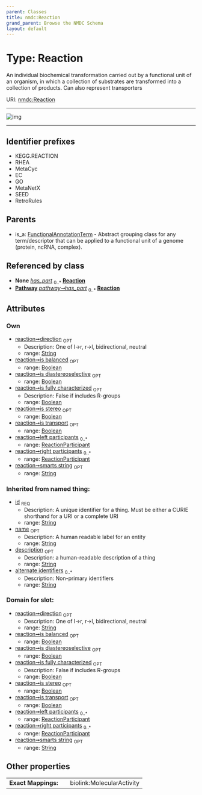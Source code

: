 ```yaml
---
parent: Classes
title: nmdc:Reaction
grand_parent: Browse the NMDC Schema
layout: default
---
```


# Type: Reaction


An individual biochemical transformation carried out by a functional unit of an organism, in which a collection of substrates are transformed into a collection of products. Can also represent transporters

URI: [nmdc:Reaction](https://microbiomedata/meta/Reaction)


---

![img](http://yuml.me/diagram/nofunky;dir:TB/class/[ReactionParticipant],[ReactionParticipant]%3Cright%20participants%200..%2A-++[Reaction%7Cdirection:string%20%3F;smarts_string:string%20%3F;is_diastereoselective:boolean%20%3F;is_stereo:boolean%20%3F;is_balanced:boolean%20%3F;is_transport:boolean%20%3F;is_fully_characterized:boolean%20%3F;id(i):string;name(i):string%20%3F;description(i):string%20%3F;alternate_identifiers(i):string%20%2A],[ReactionParticipant]%3Cleft%20participants%200..%2A-++[Reaction],[Pathway]-%20has_part%200..%2A%3E[Reaction],[FunctionalAnnotationTerm]%5E-[Reaction],[Pathway],[FunctionalAnnotationTerm])

---


## Identifier prefixes

 * KEGG.REACTION
 * RHEA
 * MetaCyc
 * EC
 * GO
 * MetaNetX
 * SEED
 * RetroRules

## Parents

 *  is_a: [FunctionalAnnotationTerm](FunctionalAnnotationTerm.md) - Abstract grouping class for any term/descriptor that can be applied to a functional unit of a genome (protein, ncRNA, complex).

## Referenced by class

 *  **None** *[has_part](has_part.md)*  <sub>0..*</sub>  **[Reaction](Reaction.md)**
 *  **[Pathway](Pathway.md)** *[pathway➞has_part](pathway_has_part.md)*  <sub>0..*</sub>  **[Reaction](Reaction.md)**

## Attributes


### Own

 * [reaction➞direction](reaction_direction.md)  <sub>OPT</sub>
    * Description: One of l->r, r->l, bidirectional, neutral
    * range: [String](types/String.md)
 * [reaction➞is balanced](reaction_is_balanced.md)  <sub>OPT</sub>
    * range: [Boolean](types/Boolean.md)
 * [reaction➞is diastereoselective](reaction_is_diastereoselective.md)  <sub>OPT</sub>
    * range: [Boolean](types/Boolean.md)
 * [reaction➞is fully characterized](reaction_is_fully_characterized.md)  <sub>OPT</sub>
    * Description: False if includes R-groups
    * range: [Boolean](types/Boolean.md)
 * [reaction➞is stereo](reaction_is_stereo.md)  <sub>OPT</sub>
    * range: [Boolean](types/Boolean.md)
 * [reaction➞is transport](reaction_is_transport.md)  <sub>OPT</sub>
    * range: [Boolean](types/Boolean.md)
 * [reaction➞left participants](reaction_left_participants.md)  <sub>0..*</sub>
    * range: [ReactionParticipant](ReactionParticipant.md)
 * [reaction➞right participants](reaction_right_participants.md)  <sub>0..*</sub>
    * range: [ReactionParticipant](ReactionParticipant.md)
 * [reaction➞smarts string](reaction_smarts_string.md)  <sub>OPT</sub>
    * range: [String](types/String.md)

### Inherited from named thing:

 * [id](id.md)  <sub>REQ</sub>
    * Description: A unique identifier for a thing. Must be either a CURIE shorthand for a URI or a complete URI
    * range: [String](types/String.md)
 * [name](name.md)  <sub>OPT</sub>
    * Description: A human readable label for an entity
    * range: [String](types/String.md)
 * [description](description.md)  <sub>OPT</sub>
    * Description: a human-readable description of a thing
    * range: [String](types/String.md)
 * [alternate identifiers](alternate_identifiers.md)  <sub>0..*</sub>
    * Description: Non-primary identifiers
    * range: [String](types/String.md)

### Domain for slot:

 * [reaction➞direction](reaction_direction.md)  <sub>OPT</sub>
    * Description: One of l->r, r->l, bidirectional, neutral
    * range: [String](types/String.md)
 * [reaction➞is balanced](reaction_is_balanced.md)  <sub>OPT</sub>
    * range: [Boolean](types/Boolean.md)
 * [reaction➞is diastereoselective](reaction_is_diastereoselective.md)  <sub>OPT</sub>
    * range: [Boolean](types/Boolean.md)
 * [reaction➞is fully characterized](reaction_is_fully_characterized.md)  <sub>OPT</sub>
    * Description: False if includes R-groups
    * range: [Boolean](types/Boolean.md)
 * [reaction➞is stereo](reaction_is_stereo.md)  <sub>OPT</sub>
    * range: [Boolean](types/Boolean.md)
 * [reaction➞is transport](reaction_is_transport.md)  <sub>OPT</sub>
    * range: [Boolean](types/Boolean.md)
 * [reaction➞left participants](reaction_left_participants.md)  <sub>0..*</sub>
    * range: [ReactionParticipant](ReactionParticipant.md)
 * [reaction➞right participants](reaction_right_participants.md)  <sub>0..*</sub>
    * range: [ReactionParticipant](ReactionParticipant.md)
 * [reaction➞smarts string](reaction_smarts_string.md)  <sub>OPT</sub>
    * range: [String](types/String.md)

## Other properties

|  |  |  |
| --- | --- | --- |
| **Exact Mappings:** | | biolink:MolecularActivity |

